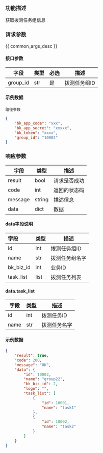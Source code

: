### 功能描述

获取拨测任务组信息

### 请求参数

{{ common_args_desc }}

#### 接口参数

| 字段        | 类型  | 必选 | 描述          |
|-----------|-----|----|-------------|
| group_id  | str | 是  | 拨测任务组ID |

#### 示例数据
`路径参数`

```json
{
    "bk_app_code": "xxx",
    "bk_app_secret": "xxxxx",
    "bk_token": "xxxx",
    "group_id": "10002"
}
```

### 响应参数
| 字段    | 类型   | 描述         |
| ------- | ------ | ------------ |
| result  | bool   | 请求是否成功 |
| code    | int    | 返回的状态码 |
| message | string | 描述信息     |
| data    | dict   | 数据         |

####  data字段说明
| 字段          | 类型   | 描述       |
|:------------|------|----------|
| id          | int  | 拨测任务组ID  |
| name        | str  | 拨测任务组名字  |
| bk_biz_id   | int  | 业务ID     |
| task_list   | list | 拨测任务列表   |

#### data.task_list
| 字段   | 类型  | 描述     |
|------|-----|--------|
| id   | int | 拨测任务ID |
| name | str | 拨测任务名字 |

#### 示例数据
```json
{
    "result": true,
    "code": 200,
    "message": "OK",
    "data": {
        "id": 10002,
        "name": "group22",
        "bk_biz_id": 2,
        "logo": "",
        "task_list": [
            {
                "id": 10001,
                "name": "task1"
            },
            {
                "id": 10002,
                "name": "task2"
            }
        ]
    }
}
```
